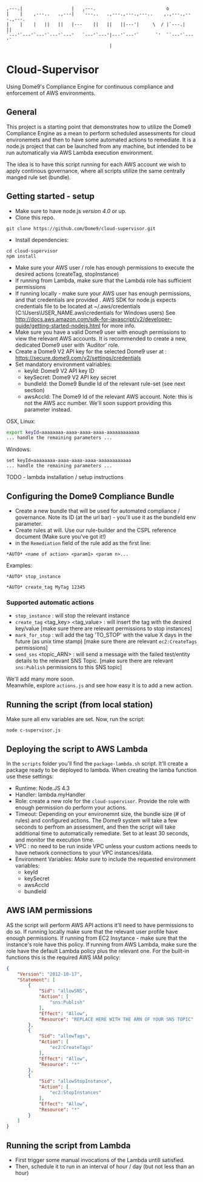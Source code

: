 

```
                                                                            
,---.|                  |   ,---.                          o               
|    |    ,---..   .,---|   `---..   .,---.,---.,---..    ,.,---.,---.,---.
|    |    |   ||   ||   |---    ||   ||   ||---'|     \  / |`---.|   ||    
`---'`---'`---'`---'`---'   `---'`---'|---'`---'`      `'  ``---'`---'`    
                                      |
```
# Cloud-Supervisor
Using Dome9's Compliance Engine for continuous compliance and enforcement of AWS environments.

## General
This project is a starting point that demonstrates how to utilize the Dome9 Compliance Engine as a mean to perform scheduled assessments for cloud environemets and then to have some automated actions to remediate.
It is a node.js project that can be launched from any machine, but intended to be run automatically via AWS Lambda execution environment.

The idea is to have this script running for each AWS account we wish to apply continous governance, where all scripts utilize the same centrally manged rule set (bundle).

## Getting started - setup
* Make sure to have node.js *version 4.0* or up.
* Clone this repo.
```
git clone https://github.com/Dome9/cloud-supervisor.git
```
* Install dependencies:
```
cd cloud-supervisor
npm install
```
* Make sure your AWS user / role has enough permissions to execute the desired actions (createTag, stopInstance)
* If running from Lambda, make sure that the Lambda role has sufficient permissions
* If running locally - make sure your AWS user has enough permissions, and that credentials are provided . AWS SDK for node.js expects credentials file to be located at ~/.aws/credentials (C:\Users\USER_NAME\.aws\credentials for Windows users) See http://docs.aws.amazon.com/sdk-for-javascript/v2/developer-guide/getting-started-nodejs.html for more info.
* Make sure you have a valid Dome9 user with enough permissions to view the relevant AWS accounts. It is recommended to create a new, dedicated Dome9 user with 'Auditor' role. 
* Create a Dome9 V2 API key for the selected Dome9 user at : https://secure.dome9.com/v2/settings/credentials
* Set mandatory environment valriables:
    * keyId: Dome9 V2 API key ID
    * keySecret: Dome9 V2 API key secret
    * bundleId: the Dome9 Bundle Id of the relevant rule-set (see next section)
    * awsAccId: The Dome9 Id of the relevant AWS account. Note: this is not the AWS acc number. We'll soon support providing this parameter instead.

OSX, Linux:
```bash
export keyId=aaaaaaaa-aaaa-aaaa-aaaa-aaaaaaaaaaaa
... handle the remaining parameters ...
```
Windows:
```
set keyId=aaaaaaaa-aaaa-aaaa-aaaa-aaaaaaaaaaaa
... handle the remaining parameters ...
```
TODO - lambda installation / setup instructions


## Configuring the Dome9 Compliance Bundle
* Create a new bundle that will be used for automated compliance / governance. Note its ID (at the url bar) - you'll use it as the bundleId env parameter.
* Create rules at will. Use our rule-builder and the CSPL reference document (Make sure you've got it!)
* in the `Remediation` field of the rule add as the first line:
```
*AUTO* <name of action> <param1> <param n>...
```
Examples:
```
*AUTO* stop_instance
```
```
*AUTO* create_tag MyTag 12345
```

### Supported automatic actions
* `stop_instance` : will stop the relevant instance
* `create_tag` <tag_key> <tag_value> : will insert the tag with the desired key/value [make sure there are relevant permissions to stop instances]
* `mark_for_stop` <days> : will add the tag 'TO_STOP' with the value X days in the future (as unix time stamp) [make sure there are relevant `ec2:CreateTags` permissions]
* `send_sns` <topic_ARN> : will send a message with the failed test/entity details to the relevant SNS Topic. [make sure there are relevant `sns:Publish` permissions to this SNS topic]

We'll add many more soon.<br/>
Meanwhile, explore `actions.js` and see how easy it is to add a new action.

## Running the script (from local station)
Make sure all env variables are set.
Now, run the script:
```
node c-supervisor.js
```

## Deploying the script to AWS Lambda
In the `scripts` folder you'll find the `package-lambda.sh` script. It'll create a package ready to be deployed to lambda.
When creating the lamba function use these settings:
* Runtime: Node.JS 4.3
* Handler: lambda.myHandler
* Role: create a new role for the `cloud-supervisor`. Provide the role with enough permission do perform your actions.
* Timeout: Depending on your environemnt size, the bundle size (# of rules) and configured actions. The Dome9 system will take a few seconds to perfrom an assessment, and then the script will take additional time to automatically remediate. Set to at least 30 seconds, and monitor the execution time.
* VPC : no need to be run inside VPC unless your custom actions needs to have network connections to your VPC instances/data.
* Environment Variables: *Make sure* to include the requested environment variables:
    * keyId
    * keySecret 
    * awsAccId
    * bundleId

## AWS IAM permissions
AS the script will perform AWS API actions it'll need to have permissions to do so. If running locally make sure that the relevant user profile have enough permissions.
If running from EC2 Insytance - make sure that the instance's role have this policy.
If running from AWS Lambda, make sure the role have the default Lambda policy plus the relevant one.
For the built-in functions this is the required AWS IAM policy:
```json
{
    "Version": "2012-10-17",
    "Statement": [
        {
            "Sid": "allowSNS",
            "Action": [
                "sns:Publish"
            ],
            "Effect": "Allow",
            "Resource": "REPLACE HERE WITH THE ARN OF YOUR SNS TOPIC"
        },
        {
            "Sid": "allowTags",
            "Action": [
                "ec2:CreateTags"
            ],
            "Effect": "Allow",
            "Resource": "*"
        },
        {
            "Sid": "allowStopInstance",
            "Action": [
                "ec2:StopInstances"
            ],
            "Effect": "Allow",
            "Resource": "*"
        }
    ]
}
```


## Running the script from Lambda
- First trigger some manual invocations of the Lambda untill satisfied.
- Then, schedule it to run in an interval of hour / day (but not less than an hour)




